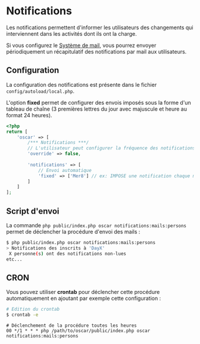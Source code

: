 # Notifications

Les notifications permettent d'informer les utilisateurs des changements qui interviennent dans les activités dont ils ont la charge.

Si vous configurez le [Système de mail](config-mailer.md), vous pourrez envoyer périodiquement un récapitulatif des notifications par mail aux utilisateurs.

## Configuration

La configuration des notifications est présente dans le fichier `config/autoload/local.php`.

L'option **fixed** permet de configurer des envois imposés sous la forme d'un tableau de chaîne (3 premières lettres du jour avec majuscule et heure au format 24 heures).

```php
<?php
return [
    'oscar' => [
        /*** Notifications ***/
        // L'utilisateur peut configurer la fréquence des notifications
        'override' => false,
        
        'notifications' => [
            // Envoi automatique
            'fixed' => ['Mer8'] // ex: IMPOSE une notification chaque mercredis à 8 heures
        ]  
    ]
];
```

## Script d'envoi

La commande `php public/index.php oscar notifications:mails:persons` permet de déclencher la procédure d'envoi des mails : 

```bash
$ php public/index.php oscar notifications:mails:persons
> Notifications des inscrits à 'DayX'
 X personne(s) ont des notifications non-lues
etc...
```

## CRON

Vous pouvez utiliser **crontab** pour déclencher cette procédure automatiquement en ajoutant par exemple cette configuration : 

```bash
# Edition du crontab
$ crontab -e
```

```cron
# Déclenchement de la procédure toutes les heures
00 */1 * * * php /path/to/oscar/public/index.php oscar notifications:mails:persons
```
